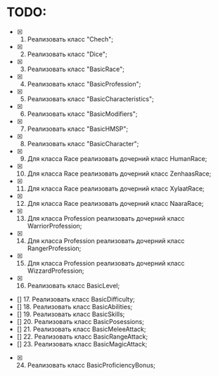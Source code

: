 # TODO:
* [x] 1. Реализовать класс "Chech";
* [x] 2. Реализовать класс "Dice";
* [x] 3. Реализовать класс "BasicRace";
* [x] 4. Реализовать класс "BasicProfession";
* [x] 5. Реализовать класс "BasicCharacteristics";
* [x] 6. Реализовать класс "BasicModifiers";
* [x] 7. Реализовать класс "BasicHMSP";
* [x] 8. Реализовать класс "BasicCharacter";
* [x] 9. Для класса Race реализовать дочерний класс HumanRace;
* [x] 10. Для класса Race реализовать дочерний класс ZenhaasRace;
* [x] 11. Для класса Race реализовать дочерний класс XylaatRace;
* [x] 12. Для класса Race реализовать дочерний класс NaaraRace;
* [x] 13. Для класса Profession реализовать дочерний класс WarriorProfession;
* [x] 14. Для класса Profession реализовать дочерний класс RangerProfession;
* [x] 15. Для класса Profession реализовать дочерний класс WizzardProfession;
* [x] 16. Реализовать класс BasicLevel;
* [] 17. Реализовать класс BasicDifficulty;
* [] 18. Реализовать класс BasicAbilities;
* [] 19. Реализовать класс BasicSkills;
* [] 20. Реализовать класс BasicPosessions;
* [] 21. Реализовать класс BasicMeleeAttack;
* [] 22. Реализовать класс BasicRangeAttack;
* [] 23. Реализовать класс BasicMagicAttack;
* [x] 24. Реализовать класс BasicProficiencyBonus;
